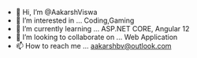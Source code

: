 - 👋 Hi, I’m @AakarshViswa
- 👀 I’m interested in ... Coding,Gaming
- 🌱 I’m currently learning ... ASP.NET CORE, Angular 12
- 💞️ I’m looking to collaborate on ... Web Application
- 📫 How to reach me ... aakarshbv@outlook.com

<!---
AakarshViswa/AakarshViswa is a ✨ special ✨ repository because its `README.md` (this file) appears on your GitHub profile.
You can click the Preview link to take a look at your changes.
--->
